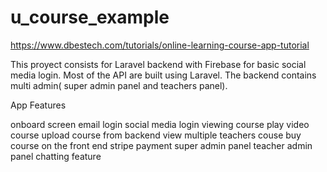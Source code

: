 # u_course_example

https://www.dbestech.com/tutorials/online-learning-course-app-tutorial

This proyect consists for Laravel backend with Firebase for basic social media login. Most of the API are built using Laravel. The backend contains multi admin( super admin panel and teachers panel).

App Features

onboard screen
email login
social media login
viewing course
play video course
upload course from backend
view multiple teachers couse
buy course on the front end
stripe payment
super admin panel
teacher admin panel
chatting feature
